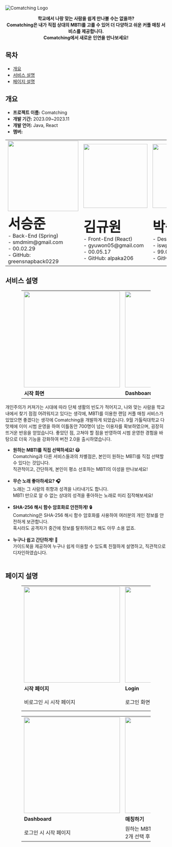 ![Comatching Logo](https://i.imgur.com/8f9mrrI.png)

<p align="center">
  <strong>학교에서 나랑 맞는 사람을 쉽게 만나볼 수는 없을까?</strong><br>
  <strong>Comatching은 내가 직접 상대의 MBTI를 고를 수 있어 더 다양하고 쉬운 커플 매칭 서비스를 제공합니다.</strong><br>
  <strong>Comatching에서 새로운 인연을 만나보세요!</strong>
</p>


## 목차
- [개요](#개요)
- [서비스 설명](#서비스-설명)
- [페이지 설명](#페이지-설명)


## 개요
- **프로젝트 이름:** Comatching
- **개발 기간:** 2023.09~2023.11
- **개발 언어:** Java, React
- **멤버:**
<div align="center">
  <table>
    <colgroup>
      <col style="width: 25%;">
      <col style="width: 25%;">
      <col style="width: 25%;">
      <col style="width: 25%;">
    </colgroup>
    <tr>
      <td><img src="https://i.imgur.com/UORdypn.png" height="220" /></td>
      <td><img src="https://i.imgur.com/dqu7lFs.png" height="200" /></td>
      <td><img src="https://i.imgur.com/Iez91Tv.png" width="200" height="200" /></td>
      <td><img src="https://i.imgur.com/pYkotmQ.png" width="200" height="200" /></td>
    </tr>
    <tr>
      <td><strong><span style="font-size: 32pt;">서승준</span></strong><br> - Back-End (Spring)<br> - smdmim@gmail.com<br> - 00.02.29<br> - GitHub: greensnapback0229</td>
      <td><strong><span style="font-size: 32pt;">김규원</span></strong><br> - Front-End (React)<br> - gyuwon05@gmail.com<br> - 00.05.17<br> - GitHub: alpaka206</td>
      <td><strong><span style="font-size: 32pt;">박승원</span></strong><br> - Design (Figma/ CSS)<br> - iswpark99@gmail.com<br> - 99.04.22<br> - GitHub: winterizcoming</td>
      <td><strong><span style="font-size: 32pt;">박상준</span></strong><br> - Design (CSS)<br> - rodonight@gmail.com<br> - 00.03.05<br> - GitHub: Rodonight</td>
    </tr>
  </table>
</div>



## 서비스 설명
<div align="center">
  <table style="width: 80%;">
    <colgroup>
      <col style="width: 33.33%;">
      <col style="width: 33.33%;">
      <col style="width: 33.33%;">
    </colgroup>
    <tr>
      <td><img src="https://i.imgur.com/6YZ5U9X.png" height="300" /></td>
      <td><img src="https://i.imgur.com/DfJSD8G.png" height="300" /></td>
      <td><img src="https://i.imgur.com/Aq2e8T9.png" height="300" /></td>
    </tr>
    <tr>
      <td><strong>시작 화면</strong></td>
      <td><strong>Dashboard</strong></td>
      <td><strong>Result</strong></td>
    </tr>
  </table>
</div>


개인주의가 커져가는 시대에 따라 단체 생활의 빈도가 적어지고, 나와 맞는 사람을 학교 내에서 찾기 점점 어려워지고 있다는 생각에, MBTI를 이용한 랜덤 커플 매칭 서비스가 있었으면 좋겠다는 생각에 Comatching을 개발하게 되었습니다. 9월 가톨릭대학교 다맛제에 이미 시범 운영을 하여 이틀동안 700명이 넘는 이용자를 확보하였으며, 굉장히 뜨거운 반응을 얻었습니다. 좋았던 점, 고쳐야 할 점을 반영하여 시범 운영한 경험을 바탕으로 더욱 기능을 강화하여 버전 2.0을 출시하였습니다.

- **원하는 MBTI를 직접 선택하세요! 😃** <br>
  Comatching과 다른 서비스들과의 차별점은, 본인이 원하는 MBTI를 직접 선택할 수 있다는 것입니다. <br>직관적이고, 간단하게, 본인이 평소 선호하는 MBTI의 이성을 만나보세요! <br><br>
- **무슨 노래 좋아하세요? 🎧**<br>
  노래는 그 사람의 취향과 성격을 나타내기도 합니다. <br>MBTI 만으로 알 수 없는 상대의 성격을 좋아하는 노래로 미리 짐작해보세요! <br><br>
- **SHA-256 해시 함수 암호화로 안전하게! 🔒**<br>
  Comatching은 SHA-256 해시 함수 암호화를 사용하여 여러분의 개인 정보를 안전하게 보관합니다. <br>혹시라도 공격자가 중간에 정보를 탈취하려고 해도 아무 소용 없죠.<br><br>
- **누구나 쉽고 간단하게! 🤗**<br>
  가이드북을 제공하여 누구나 쉽게 이용할 수 있도록 친절하게 설명하고, 직관적으로 디자인하였습니다.<br><br>
  


## 페이지 설명
<div align="center">
  <table style="width: 80%;">
    <colgroup>
      <col style="width: 20%;">
      <col style="width: 20%;">
      <col style="width: 20%;">
      <col style="width: 20%;">
    </colgroup>
    <tr>
      <td><img src="https://i.imgur.com/6YZ5U9X.png" height="300" /></td>
      <td><img src="https://i.imgur.com/SfoKrRV.png" height="300" /></td>
      <td><img src="https://i.imgur.com/ldEaFWK.png" height="300" /></td>
      <td><img src="https://i.imgur.com/0FQ0qqU.png" height="300" /></td>
    </tr>
    <tr>
      <td><strong>시작 페이지</strong></td>
      <td><strong>Login</strong></td>
      <td><strong>Register</strong></td>
      <td><strong>Form</strong></td>
    </tr>
    <tr>
      <td>비로그인 시 시작 페이지</td>
      <td>로그인 화면</td>
      <td>개인정보 동의 후 로그인</td>
      <td>본인의 MBTI,<br> 좋아하는 노래 입력</td>
    </tr>
  </table>
</div>

<div align="center">
  <table style="width: 80%;">
    <colgroup>
      <col style="width: 20%;">
      <col style="width: 20%;">
      <col style="width: 20%;">
      <col style="width: 20%;">
    </colgroup>
    <tr>
      <td><img src="https://i.imgur.com/DfJSD8G.png" height="300" /></td>
      <td><img src="https://i.imgur.com/WsMvZwl.png" height="300" /></td>
      <td><img src="https://i.imgur.com/Aq2e8T9.png" height="300" /></td>
      <td><img src="https://i.imgur.com/4cd7NQ7.png" height="300" /></td>
    </tr>
    <tr>
      <td><strong>Dashboard</strong></td>
      <td><strong>매칭하기</strong></td>
      <td><strong>결과 창</strong></td>
      <td><strong>조회하기</strong></td>
    </tr>
    <tr>
      <td>로그인 시 시작 페이지</td>
      <td>원하는 MBTI <br> 2개 선택 후 매칭</td>
      <td>결과 확인</td>
      <td>본인이 뽑았던 내역 확인</td>
    </tr>
  </table>
</div>
